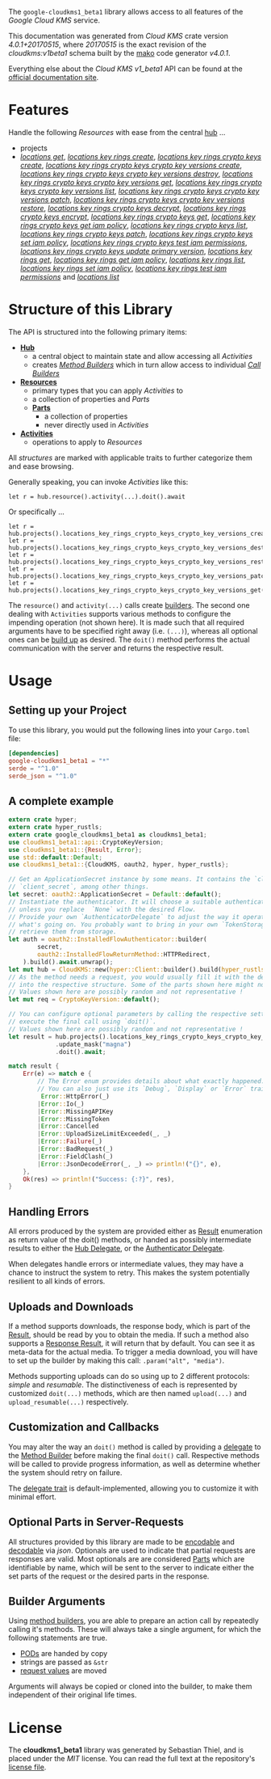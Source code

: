 <!---
DO NOT EDIT !
This file was generated automatically from 'src/generator/templates/api/README.md.mako'
DO NOT EDIT !
-->
The `google-cloudkms1_beta1` library allows access to all features of the *Google Cloud KMS* service.

This documentation was generated from *Cloud KMS* crate version *4.0.1+20170515*, where *20170515* is the exact revision of the *cloudkms:v1beta1* schema built by the [mako](http://www.makotemplates.org/) code generator *v4.0.1*.

Everything else about the *Cloud KMS* *v1_beta1* API can be found at the
[official documentation site](https://cloud.google.com/kms/).
# Features

Handle the following *Resources* with ease from the central [hub](https://docs.rs/google-cloudkms1_beta1/4.0.1+20170515/google_cloudkms1_beta1/CloudKMS) ... 

* projects
 * [*locations get*](https://docs.rs/google-cloudkms1_beta1/4.0.1+20170515/google_cloudkms1_beta1/api::ProjectLocationGetCall), [*locations key rings create*](https://docs.rs/google-cloudkms1_beta1/4.0.1+20170515/google_cloudkms1_beta1/api::ProjectLocationKeyRingCreateCall), [*locations key rings crypto keys create*](https://docs.rs/google-cloudkms1_beta1/4.0.1+20170515/google_cloudkms1_beta1/api::ProjectLocationKeyRingCryptoKeyCreateCall), [*locations key rings crypto keys crypto key versions create*](https://docs.rs/google-cloudkms1_beta1/4.0.1+20170515/google_cloudkms1_beta1/api::ProjectLocationKeyRingCryptoKeyCryptoKeyVersionCreateCall), [*locations key rings crypto keys crypto key versions destroy*](https://docs.rs/google-cloudkms1_beta1/4.0.1+20170515/google_cloudkms1_beta1/api::ProjectLocationKeyRingCryptoKeyCryptoKeyVersionDestroyCall), [*locations key rings crypto keys crypto key versions get*](https://docs.rs/google-cloudkms1_beta1/4.0.1+20170515/google_cloudkms1_beta1/api::ProjectLocationKeyRingCryptoKeyCryptoKeyVersionGetCall), [*locations key rings crypto keys crypto key versions list*](https://docs.rs/google-cloudkms1_beta1/4.0.1+20170515/google_cloudkms1_beta1/api::ProjectLocationKeyRingCryptoKeyCryptoKeyVersionListCall), [*locations key rings crypto keys crypto key versions patch*](https://docs.rs/google-cloudkms1_beta1/4.0.1+20170515/google_cloudkms1_beta1/api::ProjectLocationKeyRingCryptoKeyCryptoKeyVersionPatchCall), [*locations key rings crypto keys crypto key versions restore*](https://docs.rs/google-cloudkms1_beta1/4.0.1+20170515/google_cloudkms1_beta1/api::ProjectLocationKeyRingCryptoKeyCryptoKeyVersionRestoreCall), [*locations key rings crypto keys decrypt*](https://docs.rs/google-cloudkms1_beta1/4.0.1+20170515/google_cloudkms1_beta1/api::ProjectLocationKeyRingCryptoKeyDecryptCall), [*locations key rings crypto keys encrypt*](https://docs.rs/google-cloudkms1_beta1/4.0.1+20170515/google_cloudkms1_beta1/api::ProjectLocationKeyRingCryptoKeyEncryptCall), [*locations key rings crypto keys get*](https://docs.rs/google-cloudkms1_beta1/4.0.1+20170515/google_cloudkms1_beta1/api::ProjectLocationKeyRingCryptoKeyGetCall), [*locations key rings crypto keys get iam policy*](https://docs.rs/google-cloudkms1_beta1/4.0.1+20170515/google_cloudkms1_beta1/api::ProjectLocationKeyRingCryptoKeyGetIamPolicyCall), [*locations key rings crypto keys list*](https://docs.rs/google-cloudkms1_beta1/4.0.1+20170515/google_cloudkms1_beta1/api::ProjectLocationKeyRingCryptoKeyListCall), [*locations key rings crypto keys patch*](https://docs.rs/google-cloudkms1_beta1/4.0.1+20170515/google_cloudkms1_beta1/api::ProjectLocationKeyRingCryptoKeyPatchCall), [*locations key rings crypto keys set iam policy*](https://docs.rs/google-cloudkms1_beta1/4.0.1+20170515/google_cloudkms1_beta1/api::ProjectLocationKeyRingCryptoKeySetIamPolicyCall), [*locations key rings crypto keys test iam permissions*](https://docs.rs/google-cloudkms1_beta1/4.0.1+20170515/google_cloudkms1_beta1/api::ProjectLocationKeyRingCryptoKeyTestIamPermissionCall), [*locations key rings crypto keys update primary version*](https://docs.rs/google-cloudkms1_beta1/4.0.1+20170515/google_cloudkms1_beta1/api::ProjectLocationKeyRingCryptoKeyUpdatePrimaryVersionCall), [*locations key rings get*](https://docs.rs/google-cloudkms1_beta1/4.0.1+20170515/google_cloudkms1_beta1/api::ProjectLocationKeyRingGetCall), [*locations key rings get iam policy*](https://docs.rs/google-cloudkms1_beta1/4.0.1+20170515/google_cloudkms1_beta1/api::ProjectLocationKeyRingGetIamPolicyCall), [*locations key rings list*](https://docs.rs/google-cloudkms1_beta1/4.0.1+20170515/google_cloudkms1_beta1/api::ProjectLocationKeyRingListCall), [*locations key rings set iam policy*](https://docs.rs/google-cloudkms1_beta1/4.0.1+20170515/google_cloudkms1_beta1/api::ProjectLocationKeyRingSetIamPolicyCall), [*locations key rings test iam permissions*](https://docs.rs/google-cloudkms1_beta1/4.0.1+20170515/google_cloudkms1_beta1/api::ProjectLocationKeyRingTestIamPermissionCall) and [*locations list*](https://docs.rs/google-cloudkms1_beta1/4.0.1+20170515/google_cloudkms1_beta1/api::ProjectLocationListCall)




# Structure of this Library

The API is structured into the following primary items:

* **[Hub](https://docs.rs/google-cloudkms1_beta1/4.0.1+20170515/google_cloudkms1_beta1/CloudKMS)**
    * a central object to maintain state and allow accessing all *Activities*
    * creates [*Method Builders*](https://docs.rs/google-cloudkms1_beta1/4.0.1+20170515/google_cloudkms1_beta1/client::MethodsBuilder) which in turn
      allow access to individual [*Call Builders*](https://docs.rs/google-cloudkms1_beta1/4.0.1+20170515/google_cloudkms1_beta1/client::CallBuilder)
* **[Resources](https://docs.rs/google-cloudkms1_beta1/4.0.1+20170515/google_cloudkms1_beta1/client::Resource)**
    * primary types that you can apply *Activities* to
    * a collection of properties and *Parts*
    * **[Parts](https://docs.rs/google-cloudkms1_beta1/4.0.1+20170515/google_cloudkms1_beta1/client::Part)**
        * a collection of properties
        * never directly used in *Activities*
* **[Activities](https://docs.rs/google-cloudkms1_beta1/4.0.1+20170515/google_cloudkms1_beta1/client::CallBuilder)**
    * operations to apply to *Resources*

All *structures* are marked with applicable traits to further categorize them and ease browsing.

Generally speaking, you can invoke *Activities* like this:

```Rust,ignore
let r = hub.resource().activity(...).doit().await
```

Or specifically ...

```ignore
let r = hub.projects().locations_key_rings_crypto_keys_crypto_key_versions_create(...).doit().await
let r = hub.projects().locations_key_rings_crypto_keys_crypto_key_versions_destroy(...).doit().await
let r = hub.projects().locations_key_rings_crypto_keys_crypto_key_versions_restore(...).doit().await
let r = hub.projects().locations_key_rings_crypto_keys_crypto_key_versions_patch(...).doit().await
let r = hub.projects().locations_key_rings_crypto_keys_crypto_key_versions_get(...).doit().await
```

The `resource()` and `activity(...)` calls create [builders][builder-pattern]. The second one dealing with `Activities` 
supports various methods to configure the impending operation (not shown here). It is made such that all required arguments have to be 
specified right away (i.e. `(...)`), whereas all optional ones can be [build up][builder-pattern] as desired.
The `doit()` method performs the actual communication with the server and returns the respective result.

# Usage

## Setting up your Project

To use this library, you would put the following lines into your `Cargo.toml` file:

```toml
[dependencies]
google-cloudkms1_beta1 = "*"
serde = "^1.0"
serde_json = "^1.0"
```

## A complete example

```Rust
extern crate hyper;
extern crate hyper_rustls;
extern crate google_cloudkms1_beta1 as cloudkms1_beta1;
use cloudkms1_beta1::api::CryptoKeyVersion;
use cloudkms1_beta1::{Result, Error};
use std::default::Default;
use cloudkms1_beta1::{CloudKMS, oauth2, hyper, hyper_rustls};

// Get an ApplicationSecret instance by some means. It contains the `client_id` and 
// `client_secret`, among other things.
let secret: oauth2::ApplicationSecret = Default::default();
// Instantiate the authenticator. It will choose a suitable authentication flow for you, 
// unless you replace  `None` with the desired Flow.
// Provide your own `AuthenticatorDelegate` to adjust the way it operates and get feedback about 
// what's going on. You probably want to bring in your own `TokenStorage` to persist tokens and
// retrieve them from storage.
let auth = oauth2::InstalledFlowAuthenticator::builder(
        secret,
        oauth2::InstalledFlowReturnMethod::HTTPRedirect,
    ).build().await.unwrap();
let mut hub = CloudKMS::new(hyper::Client::builder().build(hyper_rustls::HttpsConnectorBuilder::new().with_native_roots().https_or_http().enable_http1().enable_http2().build()), auth);
// As the method needs a request, you would usually fill it with the desired information
// into the respective structure. Some of the parts shown here might not be applicable !
// Values shown here are possibly random and not representative !
let mut req = CryptoKeyVersion::default();

// You can configure optional parameters by calling the respective setters at will, and
// execute the final call using `doit()`.
// Values shown here are possibly random and not representative !
let result = hub.projects().locations_key_rings_crypto_keys_crypto_key_versions_patch(req, "name")
             .update_mask("magna")
             .doit().await;

match result {
    Err(e) => match e {
        // The Error enum provides details about what exactly happened.
        // You can also just use its `Debug`, `Display` or `Error` traits
         Error::HttpError(_)
        |Error::Io(_)
        |Error::MissingAPIKey
        |Error::MissingToken
        |Error::Cancelled
        |Error::UploadSizeLimitExceeded(_, _)
        |Error::Failure(_)
        |Error::BadRequest(_)
        |Error::FieldClash(_)
        |Error::JsonDecodeError(_, _) => println!("{}", e),
    },
    Ok(res) => println!("Success: {:?}", res),
}

```
## Handling Errors

All errors produced by the system are provided either as [Result](https://docs.rs/google-cloudkms1_beta1/4.0.1+20170515/google_cloudkms1_beta1/client::Result) enumeration as return value of
the doit() methods, or handed as possibly intermediate results to either the 
[Hub Delegate](https://docs.rs/google-cloudkms1_beta1/4.0.1+20170515/google_cloudkms1_beta1/client::Delegate), or the [Authenticator Delegate](https://docs.rs/yup-oauth2/*/yup_oauth2/trait.AuthenticatorDelegate.html).

When delegates handle errors or intermediate values, they may have a chance to instruct the system to retry. This 
makes the system potentially resilient to all kinds of errors.

## Uploads and Downloads
If a method supports downloads, the response body, which is part of the [Result](https://docs.rs/google-cloudkms1_beta1/4.0.1+20170515/google_cloudkms1_beta1/client::Result), should be
read by you to obtain the media.
If such a method also supports a [Response Result](https://docs.rs/google-cloudkms1_beta1/4.0.1+20170515/google_cloudkms1_beta1/client::ResponseResult), it will return that by default.
You can see it as meta-data for the actual media. To trigger a media download, you will have to set up the builder by making
this call: `.param("alt", "media")`.

Methods supporting uploads can do so using up to 2 different protocols: 
*simple* and *resumable*. The distinctiveness of each is represented by customized 
`doit(...)` methods, which are then named `upload(...)` and `upload_resumable(...)` respectively.

## Customization and Callbacks

You may alter the way an `doit()` method is called by providing a [delegate](https://docs.rs/google-cloudkms1_beta1/4.0.1+20170515/google_cloudkms1_beta1/client::Delegate) to the 
[Method Builder](https://docs.rs/google-cloudkms1_beta1/4.0.1+20170515/google_cloudkms1_beta1/client::CallBuilder) before making the final `doit()` call. 
Respective methods will be called to provide progress information, as well as determine whether the system should 
retry on failure.

The [delegate trait](https://docs.rs/google-cloudkms1_beta1/4.0.1+20170515/google_cloudkms1_beta1/client::Delegate) is default-implemented, allowing you to customize it with minimal effort.

## Optional Parts in Server-Requests

All structures provided by this library are made to be [encodable](https://docs.rs/google-cloudkms1_beta1/4.0.1+20170515/google_cloudkms1_beta1/client::RequestValue) and 
[decodable](https://docs.rs/google-cloudkms1_beta1/4.0.1+20170515/google_cloudkms1_beta1/client::ResponseResult) via *json*. Optionals are used to indicate that partial requests are responses 
are valid.
Most optionals are are considered [Parts](https://docs.rs/google-cloudkms1_beta1/4.0.1+20170515/google_cloudkms1_beta1/client::Part) which are identifiable by name, which will be sent to 
the server to indicate either the set parts of the request or the desired parts in the response.

## Builder Arguments

Using [method builders](https://docs.rs/google-cloudkms1_beta1/4.0.1+20170515/google_cloudkms1_beta1/client::CallBuilder), you are able to prepare an action call by repeatedly calling it's methods.
These will always take a single argument, for which the following statements are true.

* [PODs][wiki-pod] are handed by copy
* strings are passed as `&str`
* [request values](https://docs.rs/google-cloudkms1_beta1/4.0.1+20170515/google_cloudkms1_beta1/client::RequestValue) are moved

Arguments will always be copied or cloned into the builder, to make them independent of their original life times.

[wiki-pod]: http://en.wikipedia.org/wiki/Plain_old_data_structure
[builder-pattern]: http://en.wikipedia.org/wiki/Builder_pattern
[google-go-api]: https://github.com/google/google-api-go-client

# License
The **cloudkms1_beta1** library was generated by Sebastian Thiel, and is placed 
under the *MIT* license.
You can read the full text at the repository's [license file][repo-license].

[repo-license]: https://github.com/Byron/google-apis-rsblob/main/LICENSE.md

